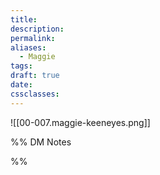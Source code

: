 ```yaml
---
title: 
description: 
permalink: 
aliases:
  - Maggie
tags: 
draft: true
date: 
cssclasses:
---
```

![[00-007.maggie-keeneyes.png]] 


%% DM Notes



%%
